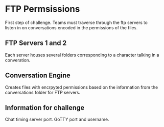 # FTP Permsissions
First step of challenge. Teams must traverse through the ftp servers to listen in on conversations encoded in the permissions of the files. 

## FTP Servers 1 and 2
Each server houses several folders corresponding to a character talking in a converation.

## Conversation Engine
Creates files with encrpyted permissions based on the information from the conversations folder for FTP servers.

## Information for challenge
Chat timing server port.
GoTTY port and username.
